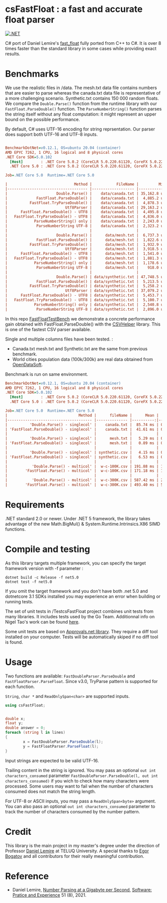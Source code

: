 # csFastFloat : a fast and accurate float parser
[![.NET](https://github.com/CarlVerret/csFastFloat/actions/workflows/dotnet.yml/badge.svg)](https://github.com/CarlVerret/csFastFloat/actions/workflows/dotnet.yml)

C# port of Daniel Lemire's [fast_float](https://github.com/fastfloat/fast_float)  fully ported from C++ to C#. It is over 8 times faster than the standard library in some cases while providing exact results.  

# Benchmarks

We use the realistic files  in /data. The mesh.txt data file contains numbers that are easier to parse whereas the canada.txt data file is representative of a more challenging scenario. Synthetic.txt contains 150 000 random floats. We compare  the `Double.Parse()` function from the runtime library with our `FastFloat.ParseDouble()` function. The `ParseNumberString()` function parses the string itself without any float computation: it might represent an upper bound on the possible performance. 

By default, C# uses UTF-16 encoding for string reprsentation.  Our parser does support both UTF-16 and UTF-8 inputs.


``` ini

BenchmarkDotNet=v0.12.1, OS=ubuntu 20.04 (container)
AMD EPYC 7262, 1 CPU, 16 logical and 8 physical cores
.NET Core SDK=5.0.102
  [Host]        : .NET Core 5.0.2 (CoreCLR 5.0.220.61120, CoreFX 5.0.220.61120), X64 RyuJIT
  .NET Core 5.0 : .NET Core 5.0.2 (CoreCLR 5.0.220.61120, CoreFX 5.0.220.61120), X64 RyuJIT

Job=.NET Core 5.0  Runtime=.NET Core 5.0

|                              Method |           FileName |         Min | Ratio | MFloat/s |     MB/s |
|------------------------------------ |------------------- |------------:|------:|---------:|---------:|
|                      Double.Parse() |    data/canada.txt | 35,162.8 us |  1.00 |     3.16 |    59.38 |
|             FastFloat.ParseDouble() |    data/canada.txt |  4,885.2 us |  0.14 |    22.75 |   427.42 |
|          FastFloat.TryParseDouble() |    data/canada.txt |  4,878.3 us |  0.14 |    22.78 |   428.02 |
|                          Utf8Parser |    data/canada.txt | 29,163.2 us |  0.82 |     3.81 |    71.60 |
|      FastFloat.ParseDouble() - UTF8 |    data/canada.txt |  4,495.8 us |  0.13 |    24.72 |   464.44 |
|   FastFloat.TryParseDouble() - UTF8 |    data/canada.txt |  4,836.0 us |  0.14 |    22.98 |   431.76 |
|            ParseNumberString() only |    data/canada.txt |  2,243.0 us |  0.06 |    49.54 |   930.89 |
|             ParseNumberString UTF-8 |    data/canada.txt |  2,323.2 us |  0.07 |    47.83 |   898.77 |
|                                     |                    |             |       |          |          |
|                      Double.Parse() |      data/mesh.txt |  6,737.3 us |  1.00 |    10.84 |    92.02 |
|             FastFloat.ParseDouble() |      data/mesh.txt |  1,822.6 us |  0.27 |    40.06 |   340.18 |
|          FastFloat.TryParseDouble() |      data/mesh.txt |  1,932.9 us |  0.28 |    37.78 |   320.77 |
|                          Utf8Parser |      data/mesh.txt |  3,918.5 us |  0.58 |    18.63 |   158.22 |
|      FastFloat.ParseDouble() - UTF8 |      data/mesh.txt |  1,541.0 us |  0.23 |    47.39 |   402.35 |
|   FastFloat.TryParseDouble() - UTF8 |      data/mesh.txt |  1,881.3 us |  0.28 |    38.81 |   329.56 |
|            ParseNumberString() only |      data/mesh.txt |  1,178.6 us |  0.17 |    61.95 |   526.03 |
|             ParseNumberString UTF-8 |      data/mesh.txt |    918.0 us |  0.13 |    79.54 |   675.35 |
|                                     |                    |             |       |          |          |
|                      Double.Parse() | data/synthetic.txt | 47,748.5 us |  1.00 |     3.14 |    59.10 |
|             FastFloat.ParseDouble() | data/synthetic.txt |  5,213.5 us |  0.11 |    28.77 |   541.29 |
|          FastFloat.TryParseDouble() | data/synthetic.txt |  5,258.2 us |  0.11 |    28.53 |   536.68 |
|                          Utf8Parser | data/synthetic.txt | 37,079.2 us |  0.77 |     4.05 |    76.11 |
|      FastFloat.ParseDouble() - UTF8 | data/synthetic.txt |  5,453.7 us |  0.11 |    27.50 |   517.44 |
|   FastFloat.TryParseDouble() - UTF8 | data/synthetic.txt |  5,100.7 us |  0.11 |    29.41 |   553.25 |
|            ParseNumberString() only | data/synthetic.txt |  2,540.8 us |  0.05 |    59.04 |  1110.68 |
|             ParseNumberString UTF-8 | data/synthetic.txt |  2,896.0 us |  0.06 |    51.80 |   974.46 |

```

In this repo [FastFloatTestBench](https://github.com/CarlVerret/FastFloatTestBench) we demonstrate a concrete performance gain obtained with FastFloat.ParseDouble() with the [CSVHelper](https://github.com/JoshClose/CsvHelper) library.  This is one of the fastest CSV parser available.

Single and multiple columns files have been tested. :
- Canada.txt mesh.txt and Synthetic.txt are the same from previous benchmark.
- World cities population data (100k/300k) are real data obtained from [OpenDataSoft](https://public.opendatasoft.com/explore/dataset/worldcitiespop).

Benchmark is run on same environment.


``` ini
BenchmarkDotNet=v0.12.1, OS=ubuntu 20.04 (container)
AMD EPYC 7262, 1 CPU, 16 logical and 8 physical cores
.NET Core SDK=5.0.102
  [Host]        : .NET Core 5.0.2 (CoreCLR 5.0.220.61120, CoreFX 5.0.220.61120), X64 RyuJIT
  .NET Core 5.0 : .NET Core 5.0.2 (CoreCLR 5.0.220.61120, CoreFX 5.0.220.61120), X64 RyuJIT

Job=.NET Core 5.0  Runtime=.NET Core 5.0
|                                Method |      fileName |      Mean |    Error |   StdDev |       Min | Ratio | MFloat/s |
|-------------------------------------- |-------------- |----------:|---------:|---------:|----------:|------:| --------:|
|          'Double.Parse() - singlecol' |    canada.txt |  85.74 ms | 0.361 ms | 0.320 ms |  85.08 ms |  1.00 |     1.31 |
| 'FastFloat.ParseDouble() - singlecol' |    canada.txt |  41.61 ms | 0.161 ms | 0.150 ms |  41.34 ms |  0.49 |     2.69 |
|                                       |               |           |          |          |           |       |          |
|          'Double.Parse() - singlecol' |      mesh.txt |   5.29 ms | 0.252 ms | 0.236 ms |  34.91 ms |  1.00 |     2.09 |
| 'FastFloat.ParseDouble() - singlecol' |      mesh.txt |   0.89 ms | 0.177 ms | 0.166 ms |  20.64 ms |  0.59 |     3.54 |
|                                       |               |           |          |          |           |       |          |
|          'Double.Parse() - singlecol' | synthetic.csv |   4.15 ms | 0.760 ms | 0.673 ms | 113.23 ms |  1.00 |     1.32 |
| 'FastFloat.ParseDouble() - singlecol' | synthetic.csv |   6.53 ms | 0.403 ms | 0.377 ms |  55.85 ms |  0.49 |     2.69 |
|                                       |               |           |          |          |           |       |          |
|           'Double.Parse() - multicol' |  w-c-100K.csv | 191.88 ms | 1.811 ms | 1.694 ms | 189.68 ms |  1.00 |     1.05 |
|        'FastFloat.Parse() - multicol' |  w-c-100K.csv | 171.18 ms | 1.386 ms | 1.082 ms | 168.70 ms |  0.89 |     1.19 |
|                                       |               |           |          |          |           |       |          |
|           'Double.Parse() - multicol' |  w-c-300K.csv | 587.42 ms | 2.435 ms | 2.277 ms | 582.98 ms |  1.00 |     1.03 |
|        'FastFloat.Parse() - multicol' |  w-c-300K.csv | 493.40 ms | 5.625 ms | 4.697 ms | 487.38 ms |  0.84 |     1.23 |

```



# Requirements

.NET standard 2.0 or newer. Under .NET 5 framework, the library takes advantage of the new Math.BigMul() & System.Runtime.Intrinsics.X86 SIMD functions.

# Compile and testing

As this library targets multiple framework, you can specify the target framework version with -f parameter :

``` command line
dotnet build -c Release -f net5.0
dotnet test -f net5.0

```
If you omit the target framework and you don't have both .net 5.0 and dotnetcore 3.1 SDKs installed you may experience an error when building or running tests.

The set of unit tests in /TestcsFastFloat project combines unit tests from many libraries.  It includes tests used by the Go Team.
Additionnal info on Nigel Tao's work can be found [here](https://nigeltao.github.io/blog/2020/eisel-lemire.html#testing).

Some unit tests are based on [Approvals.net library](https://github.com/approvals/ApprovalTests.Net).  They require a diff tool installed on your computer.  Tests will be automatically skiped if no diff tool is found.


# Usage

Two functions are available: `FastDoubleParser.ParseDouble` and `FastFloatParser.ParseFloat`. Since v3.0, TryParse pattern is supported for each function.

`String`, `char *`  and `ReadOnlySpan<char>` are supported inputs.

```C#
using csFastFloat;


double x;
float y;
double answer = 0;
foreach (string l in lines)
{
        x = FastDoubleParser.ParseDouble(l);
        y = FastFloatParser.ParseFloat(l);
}
```

Input strings are expected to be valid UTF-16.

Trailing content in the string is ignored.  You may pass an optional `out int characters_consumed` parameter
`FastDoubleParser.ParseDouble(l, out int characters_consumed)` if you wich to check how many characters were processed. Some users may want to fail when the number of characters consumed does not match the string length.


For UTF-8 or ASCII inputs, you may pass a `ReadOnlySpan<byte>` argument. You can also pass
an optional `out int characters_consumed` parameter to track the number of characters consumed
by the number pattern.




# Credit
This library is the main project in my master's degree under the direction of Professor [Daniel Lemire](https://github.com/lemire) at TELUQ University.
A special thanks to [Egor Bogatov](https://github.com/EgorBo) and all contributors for their really meaningful contribution.

# Reference

- Daniel Lemire, [Number Parsing at a Gigabyte per Second](https://arxiv.org/abs/2101.11408), [Software: Pratice and Experience](https://onlinelibrary.wiley.com/doi/10.1002/spe.2984) 51 (8), 2021.
